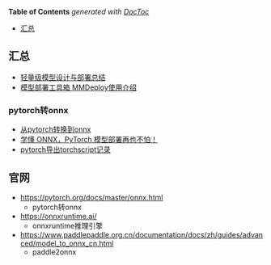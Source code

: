 <!-- START doctoc generated TOC please keep comment here to allow auto update -->
<!-- DON'T EDIT THIS SECTION, INSTEAD RE-RUN doctoc TO UPDATE -->
**Table of Contents**  *generated with [DocToc](https://github.com/thlorenz/doctoc)*

- [汇总](#%E6%B1%87%E6%80%BB)

<!-- END doctoc generated TOC please keep comment here to allow auto update -->


## 汇总

- [轻量级模型设计与部署总结](https://mp.weixin.qq.com/s/a9yNr6hFVocPFe-DEmRiXg)
- [模型部署工具箱 MMDeploy使用介绍](https://mp.weixin.qq.com/s/l494lru5RYEovkq16E1Rpg)


### pytorch转onnx

- [从pytorch转换到onnx](https://zhuanlan.zhihu.com/p/422290231)
- [学懂 ONNX，PyTorch 模型部署再也不怕！](https://developer.aliyun.com/article/914229)
- [pytorch导出torchscript记录](https://blog.csdn.net/zysss_/article/details/128222610)


## 官网

- https://pytorch.org/docs/master/onnx.html
  - pytorch转onnx
- https://onnxruntime.ai/
  - onnxruntime推理引擎
- https://www.paddlepaddle.org.cn/documentation/docs/zh/guides/advanced/model_to_onnx_cn.html
  - paddle2onnx